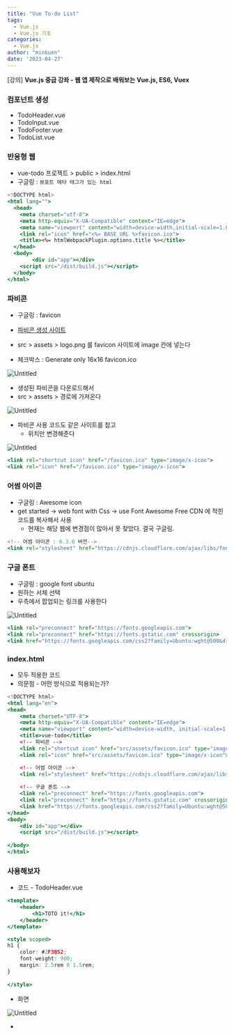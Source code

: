```yaml
---
title: "Vue To-do List"
tags:
  - Vue.js
  - Vue.js 기초
categories:
  - Vue.js
author: "minkuen"
date: '2023-04-27'
---
```




[강의] ****Vue.js 중급 강좌 - 웹 앱 제작으로 배워보는 Vue.js, ES6, Vuex****

### 컴포넌트 생성

- TodoHeader.vue
- TodoInput.vue
- TodoFooter.vue
- TodoList.vue

### 반응형 웹

- vue-todo 프로젝트 > public > index.html
- 구글링 : `뷰포트 메타 태그가 있는 html`

```jsx
<!DOCTYPE html>
<html lang="">
  <head>
    <meta charset="utf-8">
    <meta http-equiv="X-UA-Compatible" content="IE=edge">
    <meta name="viewport" content="width=device-width,initial-scale=1.0">
    <link rel="icon" href="<%= BASE_URL %>favicon.ico">
    <title><%= htmlWebpackPlugin.options.title %></title>
  </head>
  <body>
		<div id="app"></div>
    <script src="/dist/build.js"></script>
  </body>
</html>
```

### 파비콘

- 구글링 : favicon
- [파비콘 생성 사이트](https://www.favicon-generator.org/)

- src > assets > logo.png 를 favicon 사이트에 image 칸에 넣는다
- 체크박스 : Generate only 16x16 favicon.ico

![Untitled](/images/vue_todo_start/Untitled.png)

- 생성된 파비콘을 다운로드해서
- src > assets  > 경로에 가져온다

![Untitled](/images/vue_todo_start/Untitled%201.png)

- 파비콘 사용 코드도 같은 사이트를 참고
    - 위치만 변경해준다

![Untitled](/images/vue_todo_start/Untitled%202.png)

```jsx
<link rel="shortcut icon" href="/favicon.ico" type="image/x-icon">
<link rel="icon" href="/favicon.ico" type="image/x-icon">
```

### 어썸 아이콘

- 구글링 : Awesome icon
- get started → web font with Css → use Font Awesome Free CDN 에 적힌 코드를 복사해서 사용
    - 현재는 해당 웹에 변경점이 많아서 못 찾았다. 결국 구글링.

```jsx
<!-- 어썸 아이콘 : 6.3.0 버전-->
<link rel="stylesheet" href="https://cdnjs.cloudflare.com/ajax/libs/font-awesome/6.3.0/css/all.min.css" />
```

### 구글 폰트

- 구글링 : google font ubuntu
- 원하는 서체 선택
- 우측에서 팝업되는 링크를 사용한다

![Untitled](/images/vue_todo_start/Untitled%203.png)

```jsx
<link rel="preconnect" href="https://fonts.googleapis.com">
<link rel="preconnect" href="https://fonts.gstatic.com" crossorigin>
<link href="https://fonts.googleapis.com/css2?family=Ubuntu:wght@500&display=swap" rel="stylesheet">
```

### index.html

- 모두 적용한 코드
- 의문점 - 어떤 방식으로 적용되는가?

```jsx
<!DOCTYPE html>
<html lang="en">
<head>
    <meta charset="UTF-8">
    <meta http-equiv="X-UA-Compatible" content="IE=edge">
    <meta name="viewport" content="width=device-width, initial-scale=1.0">
    <title>vue-todo</title>
    <!-- 파비콘 -->
    <link rel="shortcut icon" href="src/assets/favicon.ico" type="image/x-icon">
    <link rel="icon" href="src/assets/favicon.ico" type="image/x-icon">

    <!-- 어썸 아이콘 -->
    <link rel="stylesheet" href="https://cdnjs.cloudflare.com/ajax/libs/font-awesome/5.8.2/css/all.min.css"/>
    
    <!-- 구글 폰트 -->
    <link rel="preconnect" href="https://fonts.googleapis.com">
    <link rel="preconnect" href="https://fonts.gstatic.com" crossorigin>
    <link href="https://fonts.googleapis.com/css2?family=Ubuntu:wght@500&display=swap" rel="stylesheet">
</head>
<body>
    <div id="app"></div>
    <script src="/dist/build.js"></script>
    
</body>
</html>
```

### 사용해보자

- 코드 - TodoHeader.vue

```jsx
<template>
    <header>
        <h1>TOTO it!</h1>
    </header>
</template>

<style scoped>
h1 {
    color: #2F3B52;
    font-weight: 900;
    margin: 2.5rem 0 1.5rem;
}
    
</style>
```

- 화면

![Untitled](/images/vue_todo_start/Untitled%204.png)

- <style> 에 코드 추가 - App.vue

```jsx
<style>
  body{
    text-align: center;
    background-color: F6F6F6;
  }

  input{
    border-style: groove;
    width: 200px;
  }

  button{
    border-style: groove;
  }

  .shadow {
    box-shadow: 5px 10px 10px rgba(0, 0, 0, 0.03);
  }
  
</style>
```

- 결과

![Untitled](/images/vue_todo_start/Untitled%205.png)

### TodoInput.vue

- 입력한 문자가 해당 컴포넌트에 담겨야 한다
- 코드

```jsx
<template>
    <div>
        <input type="text" v-model="newTodoItem">
    </div>
</template>

<script>
export default {
    data: function(){
        return{
            newTodoItem: ""
        }
    }
}
</script>

<style></style>
```

- 화면

![Untitled](/images/vue_todo_start/Untitled%206.png)

### 저장하는 로직

- Key - Value 형태로 저장된다

```jsx
// 저장하는 로직
localStorage.setItem();
```

- 공식문서
    - 구글링 : localStorage mdn
    - [https://developer.mozilla.org/ko/docs/Web/API/Window/localStorage](https://developer.mozilla.org/ko/docs/Web/API/Window/localStorage)

- 코드 - TodoInput.vue

```jsx
<template>
    <div>
        <input type="text" v-model="newTodoItem">
        <button v-on:click="addTodo">add</button>
    </div>
</template>

<script>
export default {
    data: function(){
        return{
            newTodoItem: ""
        }
    }
    , methods: {
        addTodo: function(){
            // 저장하는 로직
            localStorage.setItem(this.newTodoItem, this.newTodoItem);
            // 버튼 실행 시 input 비워주기
            this.newTodoItem = '';
        }
    }

}
</script>

<style></style>
```

- 결과
- add 버튼 클릭하고 로컬 스토리지에 저장되어있는지 확인한다
- F12 → Application → Local Storage → [http://localhos:8080/](http://localhos:8080/) 클릭

![Untitled](/images/vue_todo_start/Untitled%207.png)

### 버튼 디자인 & 적용

- 버튼 디자인 추가해서 기존의 기능도 탑재하자
- Awesome Icon에서 검색 : +

![Untitled](/images/vue_todo_start/Untitled%208.png)

- 들어가서 코드를 가져온다

- 적용
- addBtn은 기존의 기능이다
- 신기하게도 **띄어쓰기만 해도 동시에 적용** 가능한 듯 하다
- span 태그에 적용
    - input에 다음 코드 적용하면 Enter로도 가능 : *`v-on*:*keyup*.*enter*="addTodo"`

```jsx
<template>
    <div class="inputBox shadow">
        <input type="text" v-model="newTodoItem">
        <!-- <button v-on:click="addTodo">add</button> -->
        <span class="addContainer" v-on:click="addTodo">
            <i class="fa-solid fa-plus addBtn"></i>
        </span>
    </div>
</template>
```

- 화면
- 기능도 잘 작동한다

![Untitled](/images/vue_todo_start/Untitled%209.png)

### Todo List

- 자동으로 작동하는 함수 created

```jsx
<script>
export default {
    created: function() {
        console.log('created'); 
    }
}
</script>
```

- 새로고침만 해도 적용된다

- 추가 작성
- 반복문
    - `<li **v-for**="todoItem in todoItems" **v-bind:key=**"todoItem">
         {{  todoItem }}
    </li>`
- 스토리지에 배열 저장
    - `for (var i = 0; i < localStorage.length; i++){
        if(localStorage.key(i) !== 'loglevel:webpack-dev-server'){
        this.todoItems.push(localStorage.key(i));
     } }`

```jsx
<template>
    <div>
        <ul>
            <li v-for="todoItem in todoItems" v-bind:key="todoItem">
                {{  todoItem }}
            </li>
        </ul>
    </div>
</template>

<script>
export default {
    data: function(){
        return {
            todoItems: []
        }
    }
    , 
    created: function() {
        if(localStorage.length > 0){
            for (var i = 0; i < localStorage.length; i++){
                if(localStorage.key(i) !== 'loglevel:webpack-dev-server'){
                    this.todoItems.push(localStorage.key(i));
                    // console.log(localStorage.key(i));
                }
            }
        }
    }
}
</script>

<style></style>
```

- 화면

![Untitled](/images/vue_todo_start/Untitled%2010.png)

### index

- 출력된 List에 각각 다른 index를 줘야 한다
- 이미 정의된 기능이 있는 듯하다
- **함수에 매개변수로 index를 설정**하면 되는 것 같다

```jsx
<span class="removeBtn" v-on:click="removeTodo(todoItem, **index**)">
    <i class="fa-solid fa-trash-can"></i>
</span>

...
...
...

, methods: {
        removeTodo: function(todoItem, index){
            console.log(todoItem, **index**); 
        }
    }
```

- 결과
- 클릭한 List의 index가 찍힌다

### index 이용한 삭제

- local Strorage 에서 삭제한다
- 화면의 List에서 삭제한다
- 어째서??
    - 서로 다른 곳에 데이터를 담기 때문이다.
    - 그렇기에 각각 삭제해줘야 하는 것이다.

```jsx
// item 삭제 API
// Local Storage에서 삭제한다
localStorage.removeItem(todoItem); 
// JS 배열 삭제 API 
// 화면의 List에서 삭제한다
this.todoItems.splice(index, 1);
```

- icon은 Awesome icon에서 trash 검색
- 아이콘을 누르면 해당 Icon이 속한 인덱스를 통해 삭제된다

![Untitled](/images/vue_todo_start/Untitled%2011.png)

### TodoInput.vue

- 저장하는 로직에서 value에 해당하는 코드를 변경한다
- **`JSON.stringify()`**
    - 객체를 string으로 변환한다

```jsx
, methods: {
        addTodo: function(){
            var obj = {completed: false, item: this.newTodoItem};
            // 저장하는 로직
            localStorage.setItem(this.newTodoItem, **JSON.stringify(obj)**);
            // 버튼 실행 시 input 비워주기
            this.clearInput();
        }
...
```

- 입력 시 다음과 같은 형태로 들어간다

![Untitled](/images/vue_todo_start/Untitled%2012.png)

### TodoList.vue

- Local Strage 특성 상 다음과 같이 해야 한다

1. 입력할 때 key 값은 String으로 변환해야 한다 → 위에서 이미 했다
2. localStrage에 넣을 대는 JSON.parse()를 이용해야 한다
    - 이를 통해 **문자에서 객체**가 된다

```jsx
, created: function() {
        if(localStorage.length > 0){
            for (var i = 0; i < localStorage.length; i++){
                if(localStorage.key(i) !== 'loglevel:webpack-dev-server'){
                    console.log(JSON.parse(localStorage.getItem(localStorage.key(i))));

                    // this.todoItems.push(localStorage.key(i));
                    // console.log(localStorage.key(i));
                }
            }
        }
    }
```

### 값에 따라 다른 클래스 부여

- 태그에 값에 따라 다른 클래스를 줄 수 있다
- `v-bind:class="{클래스: 값}"`

```jsx
<!-- 값에 따라 다른 클래스를 줄 수 있다 v-bind:class="{클래스: 값}"-->
<i class="fa-solid fa-check checkBtn" 
						v-bind:class="{checkBtnComplete: todoItem.completed}" 
						v-on:click="toggleComplete"></i>
```

### TodoList.vue

- 전체 코드
    
    ```jsx
    <template>
        <div>
            <ul>
                 <li v-for="(todoItem, index) in todoItems" v-bind:key="todoItem.item" class="shadow">
                    <!-- 값에 따라 다른 클래스를 줄 수 있다 v-bind:class="{클래스: 값}"-->
                    <i class="fa-solid fa-check checkBtn" v-bind:class="{checkBtnComplete: todoItem.completed}"  
                        v-on:click="toggleComplete(todoItem, index)"></i>
                    
                    <span v-bind:class="{textCompleted: todoItem.completed}">
                        {{ todoItem.item }}
                    </span>
                    
                    <span class="removeBtn" v-on:click="removeTodo(todoItem, index)">
                        <i class="fa-solid fa-trash-can"></i>
                    </span>
                </li> 
            </ul>
        </div>
    </template>
     
    <script> 
    export default {
        data: function(){
            return {
                todoItems: []
            }
        }
        , methods: {
            removeTodo: function(todoItem, index){
                console.log(todoItem, index);
                // item 삭제 API 
                // Local Storage에서 삭제한다
                localStorage.removeItem(todoItem); 
                // JS 배열 삭제 API 
                // 화면의 List에서 삭제한다
                this.todoItems.splice(index, 1);
            }
            , toggleComplete: function(todoItem, index){
                todoItem.completed = !todoItem.completed;
                console.log(index);
                // Update 기능이 없으므로 해당 Item을 remove 후 다시 set해줘야 한다
                localStorage.removeItem(todoItem.item);
                localStorage.setItem(todoItem.item, JSON.stringify(todoItem));
            }
        }
        , created: function() {
            if(localStorage.length > 0){
                for (var i = 0; i < localStorage.length; i++){
                    if(localStorage.key(i) !== 'loglevel:webpack-dev-server'){
                        // Local Storage 특성 상, JSON.parse()를 이용해야 한다
                        this.todoItems.push(JSON.parse(localStorage.getItem(localStorage.key(i))));
    
                        // this.todoItems.push(localStorage.key(i));
                        // console.log(localStorage.key(i));
                    }
                }
            }
        }
    }
    </script>
    
    <style>
    ul {
        list-style-type: none;
        padding-left: 0px;
        margin-top: 0;
        text-align: left;
    }
    li {
        display: flex;
        min-height: 50px;
        height: 50px;
        line-height: 50px;
        margin: 0.5rem 0;
        padding: 0 0 0.9rem;
        background: white;
        border-radius: 5px;
    }
    .removeBtn {
        margin-left: auto;
        color: #de4343;
    }
    .checkBox {
        line-height: 45px;
        color: #62acde;
        margin-right: 5px;
    }
    .checkBtnCompleted {
        color: #b3adad;
    }
    .textCompleted {
        text-decoration: line-through;
        color: #b3adad;
    }
    </style>
    ```
    

### TodoFooter.vue

- 버튼 클릭 시, 모든 To-do List를 지우는 기능
- 전체 코드
    
    ```jsx
    <template>
        <div class="clearAllContainer">
            <span class="clearAllBtn" v-on:click="clearTodo">
                clear All
            </span>
        </div>
    </template>
    
    <script> 
    export default {
        methods: {
            clearTodo: function(){
                localStorage.clear();
            }
        }
    }
    </script>
    
    <style scoped>
    .clearAllContainer {
        width: 8.5rem;
        height: 50px;
        line-height: 50px;
        background-color: white;
        border-radius: 5px;
        margin: 0 auto;
    } 
    .clearAllBtn {
        color: #e20303;
        /* 추가 */
        display: block;
    }
    </style>
    ```
